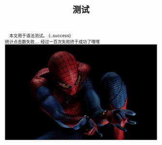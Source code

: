 ﻿---
layout: article
title: 测试
mathjax: true
key: 2018-07-04-test
---
　本文用于语法测试。
{:.success}  
  统计点击数失败….
  经过一百次失败终于成功了嘿嘿
![spiderman](image.jpg)
